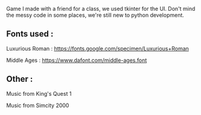 Game I made with a friend for a class, we used tkinter for the UI.
Don't mind the messy code in some places, we're still new to python development.

## Fonts used :

Luxurious Roman : https://fonts.google.com/specimen/Luxurious+Roman

Middle Ages : https://www.dafont.com/middle-ages.font

## Other :

Music from King's Quest 1

Music from Simcity 2000